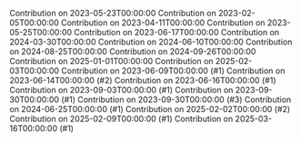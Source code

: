 Contribution on 2023-05-23T00:00:00
Contribution on 2023-02-05T00:00:00
Contribution on 2023-04-11T00:00:00
Contribution on 2023-05-25T00:00:00
Contribution on 2023-06-17T00:00:00
Contribution on 2024-03-30T00:00:00
Contribution on 2024-06-10T00:00:00
Contribution on 2024-08-25T00:00:00
Contribution on 2024-09-26T00:00:00
Contribution on 2025-01-01T00:00:00
Contribution on 2025-02-03T00:00:00
Contribution on 2023-06-09T00:00:00 (#1)
Contribution on 2023-06-14T00:00:00 (#2)
Contribution on 2023-06-16T00:00:00 (#1)
Contribution on 2023-09-03T00:00:00 (#1)
Contribution on 2023-09-30T00:00:00 (#1)
Contribution on 2023-09-30T00:00:00 (#3)
Contribution on 2024-06-25T00:00:00 (#1)
Contribution on 2025-02-02T00:00:00 (#2)
Contribution on 2025-02-09T00:00:00 (#1)
Contribution on 2025-03-16T00:00:00 (#1)

